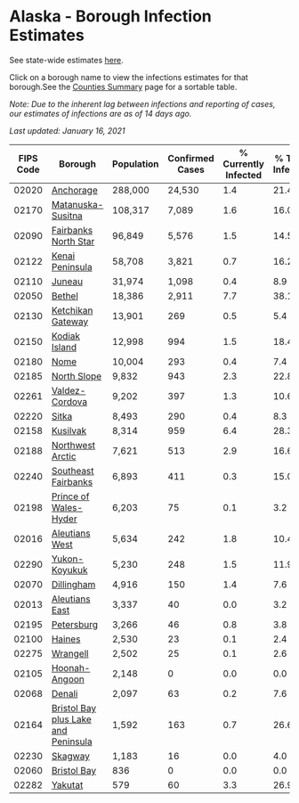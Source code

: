 # Alaska - Borough Infection Estimates

See state-wide estimates [here](/infections/us-ak).

Click on a borough name to view the infections estimates for that borough.See the [Counties Summary](/infections/summary-counties) page for a sortable table.

*Note: Due to the inherent lag between infections and reporting of cases, our estimates of infections are as of 14 days ago.*

*Last updated: January 16, 2021*

|   FIPS Code |                                                                    Borough |   Population |   Confirmed Cases |   % Currently Infected |   % Total Infected |
|-------------|----------------------------------------------------------------------------|--------------|-------------------|------------------------|--------------------|
|       02020 |                                                     [Anchorage](anchorage) |      288,000 |            24,530 |                    1.4 |               21.4 |
|       02170 |                                     [Matanuska-Susitna](matanuska-susitna) |      108,317 |             7,089 |                    1.6 |               16.0 |
|       02090 |                               [Fairbanks North Star](fairbanks-north-star) |       96,849 |             5,576 |                    1.5 |               14.5 |
|       02122 |                                         [Kenai Peninsula](kenai-peninsula) |       58,708 |             3,821 |                    0.7 |               16.2 |
|       02110 |                                                           [Juneau](juneau) |       31,974 |             1,098 |                    0.4 |                8.9 |
|       02050 |                                                           [Bethel](bethel) |       18,386 |             2,911 |                    7.7 |               38.1 |
|       02130 |                                     [Ketchikan Gateway](ketchikan-gateway) |       13,901 |               269 |                    0.5 |                5.4 |
|       02150 |                                             [Kodiak Island](kodiak-island) |       12,998 |               994 |                    1.5 |               18.4 |
|       02180 |                                                               [Nome](nome) |       10,004 |               293 |                    0.4 |                7.4 |
|       02185 |                                                 [North Slope](north-slope) |        9,832 |               943 |                    2.3 |               22.8 |
|       02261 |                                           [Valdez-Cordova](valdez-cordova) |        9,202 |               397 |                    1.3 |               10.6 |
|       02220 |                                                             [Sitka](sitka) |        8,493 |               290 |                    0.4 |                8.3 |
|       02158 |                                                       [Kusilvak](kusilvak) |        8,314 |               959 |                    6.4 |               28.3 |
|       02188 |                                       [Northwest Arctic](northwest-arctic) |        7,621 |               513 |                    2.9 |               16.6 |
|       02240 |                                 [Southeast Fairbanks](southeast-fairbanks) |        6,893 |               411 |                    0.3 |               15.0 |
|       02198 |                             [Prince of Wales-Hyder](prince-of-wales-hyder) |        6,203 |                75 |                    0.1 |                3.2 |
|       02016 |                                           [Aleutians West](aleutians-west) |        5,634 |               242 |                    1.8 |               10.4 |
|       02290 |                                             [Yukon-Koyukuk](yukon-koyukuk) |        5,230 |               248 |                    1.5 |               11.9 |
|       02070 |                                                   [Dillingham](dillingham) |        4,916 |               150 |                    1.4 |                7.6 |
|       02013 |                                           [Aleutians East](aleutians-east) |        3,337 |                40 |                    0.0 |                3.2 |
|       02195 |                                                   [Petersburg](petersburg) |        3,266 |                46 |                    0.8 |                3.8 |
|       02100 |                                                           [Haines](haines) |        2,530 |                23 |                    0.1 |                2.4 |
|       02275 |                                                       [Wrangell](wrangell) |        2,502 |                25 |                    0.1 |                2.6 |
|       02105 |                                             [Hoonah-Angoon](hoonah-angoon) |        2,148 |                 0 |                    0.0 |                0.0 |
|       02068 |                                                           [Denali](denali) |        2,097 |                63 |                    0.2 |                7.6 |
|       02164 | [Bristol Bay plus Lake and Peninsula](bristol-bay-plus-lake-and-peninsula) |        1,592 |               163 |                    0.7 |               26.6 |
|       02230 |                                                         [Skagway](skagway) |        1,183 |                16 |                    0.0 |                4.0 |
|       02060 |                                                 [Bristol Bay](bristol-bay) |          836 |                 0 |                    0.0 |                0.0 |
|       02282 |                                                         [Yakutat](yakutat) |          579 |                60 |                    3.3 |               26.9 |